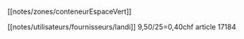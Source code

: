 [[notes/zones/conteneurEspaceVert]]

[[notes/utilisateurs/fournisseurs/landi]] 9,50/25=0,40chf article 17184 